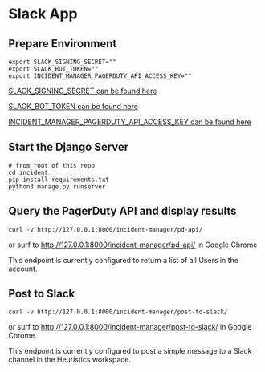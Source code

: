 # Slack App

## Prepare Environment

```
export SLACK_SIGNING_SECRET=""
export SLACK_BOT_TOKEN=""
export INCIDENT_MANAGER_PAGERDUTY_API_ACCESS_KEY=""
```

[SLACK_SIGNING_SECRET can be found here](https://api.slack.com/apps/A01NKJX118Q/general?)

[SLACK_BOT_TOKEN can be found here](https://api.slack.com/apps/A01NKJX118Q/oauth?)

[INCIDENT_MANAGER_PAGERDUTY_API_ACCESS_KEY can be found here](https://dev-invitae.pagerduty.com/api_keys)

## Start the Django Server

```
# from root of this repo
cd incident
pip install requirements.txt
python3 manage.py runserver
```

## Query the PagerDuty API and display results

```
curl -v http://127.0.0.1:8000/incident-manager/pd-api/
```
or surf to http://127.0.0.1:8000/incident-manager/pd-api/ in Google Chrome

This endpoint is currently configured to return a list of all Users in the account.

## Post to Slack

```
curl -v http://127.0.0.1:8000/incident-manager/post-to-slack/
```

or surf to http://127.0.0.1:8000/incident-manager/post-to-slack/ in Google Chrome

This endpoint is currently configured to post a simple message to a Slack channel in the Heuristics workspace.
